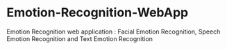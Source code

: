 # Emotion-Recognition-WebApp
Emotion Recognition web application : Facial Emotion Recognition, Speech Emotion Recognition and Text Emotion Recognition
